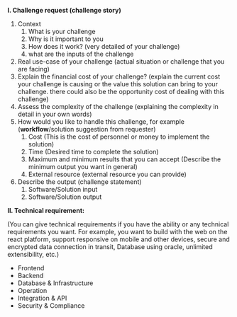 **I. Challenge request (challenge story)**

1. Context
    1. What is your challenge
    2. Why is it important to you
    3. How does it work? (very detailed of your challenge)
    4. what are the inputs of the challenge
2. Real use-case of your challenge (actual situation or challenge that you are facing)
3. Explain the financial cost of your challenge? (explain the current cost your challenge is causing or the value this solution can bring to your challenge. there could also be the opportunity cost of dealing with this challenge)
4. Assess the complexity of the challenge (explaining the complexity in detail in your own words)
5. How would you like to handle this challenge, for example (**workflow**/solution suggestion from requester)
    1. Cost (This is the cost of personnel or money to implement the solution)
    2. Time (Desired time to complete the solution)
    3. Maximum and minimum results that you can accept (Describe the minimum output you want in general)
    4. External resource (external resource you can provide)
6. Describe the output (challenge statement)
    1. Software/Solution input
    2. Software/Solution output

**II. Technical requirement:**

(You can give technical requirements if you have the ability or any technical requirements you want.
For example, you want to build with the web on the react platform, support responsive on mobile and other devices,
secure and encrypted data connection in transit, Database using oracle, unlimited extensibility, etc.)

- Frontend
- Backend
- Database & Infrastructure
- Operation
- Integration & API
- Security & Compliance